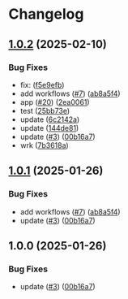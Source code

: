 # Changelog

## [1.0.2](https://github.com/YoussefMobarak1702/app1/compare/v1.0.1...1.0.2) (2025-02-10)


### Bug Fixes

* fix:  ([f5e9efb](https://github.com/YoussefMobarak1702/app1/commit/f5e9efbcdd45ee648cb0947873cb24fc4955d3f5))
* add workflows ([#7](https://github.com/YoussefMobarak1702/app1/issues/7)) ([ab8a5f4](https://github.com/YoussefMobarak1702/app1/commit/ab8a5f49a822e602cd831cea075e4fb8d68201e6))
* app ([#20](https://github.com/YoussefMobarak1702/app1/issues/20)) ([2ea0061](https://github.com/YoussefMobarak1702/app1/commit/2ea0061f01f17b2f13e71a004a15b6a8b287f1d1))
* test ([25bb73e](https://github.com/YoussefMobarak1702/app1/commit/25bb73e38ae8bde651189830cbb559144c524160))
* update ([6c2142a](https://github.com/YoussefMobarak1702/app1/commit/6c2142a8690438de0e11ebfa1af3f4d002852ca1))
* update ([144de81](https://github.com/YoussefMobarak1702/app1/commit/144de81cea884cc1fafcc00303277b0185047c4d))
* update ([#3](https://github.com/YoussefMobarak1702/app1/issues/3)) ([00b16a7](https://github.com/YoussefMobarak1702/app1/commit/00b16a7df161d7787a9e0eb02b2ebc3d6a2fe4b1))
* wrk ([7b3618a](https://github.com/YoussefMobarak1702/app1/commit/7b3618aa9884de8f14f56e3ee5fe9a44133d80cc))

## [1.0.1](https://github.com/YoussefMobarak1702/app1/compare/v1.0.0...1.0.1) (2025-01-26)


### Bug Fixes

* add workflows ([#7](https://github.com/YoussefMobarak1702/app1/issues/7)) ([ab8a5f4](https://github.com/YoussefMobarak1702/app1/commit/ab8a5f49a822e602cd831cea075e4fb8d68201e6))
* update ([#3](https://github.com/YoussefMobarak1702/app1/issues/3)) ([00b16a7](https://github.com/YoussefMobarak1702/app1/commit/00b16a7df161d7787a9e0eb02b2ebc3d6a2fe4b1))

## 1.0.0 (2025-01-26)


### Bug Fixes

* update ([#3](https://github.com/YoussefMobarak1702/app1/issues/3)) ([00b16a7](https://github.com/YoussefMobarak1702/app1/commit/00b16a7df161d7787a9e0eb02b2ebc3d6a2fe4b1))
